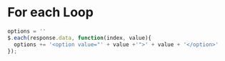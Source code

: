 
# For each Loop
```javascript
options = ''
$.each(response.data, function(index, value){
  options += '<option value="' + value +'">' + value + '</option>'
});
```
